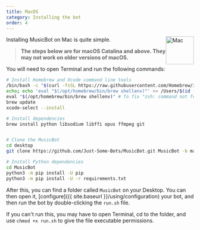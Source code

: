 ```yaml
---
title: MacOS
category: Installing the bot
order: 4
---
```

<img class="doc-img" src="{{ site.baseurl }}/images/mac.png" alt="Mac" style="width: 75px; float: right;"/>


Installing MusicBot on Mac is quite simple.

> **The steps below are for macOS Catalina and above. They may not work on older versions of macOS.**

You will need to open Terminal and run the following commands:

```bash
# Install Homebrew and Xcode command line tools
/bin/bash -c "$(curl -fsSL https://raw.githubusercontent.com/Homebrew/install/HEAD/install.sh)"
echo; echo 'eval "$(/opt/homebrew/bin/brew shellenv)"' >> /Users/$(id -un)/.zprofile \
eval "$(/opt/homebrew/bin/brew shellenv)" # To fix "zsh: command not found: brew"
brew update
xcode-select --install

# Install dependencies
brew install python libsodium libffi opus ffmpeg git


# Clone the MusicBot
cd desktop
git clone https://github.com/Just-Some-Bots/MusicBot.git MusicBot -b master 

# Install Python dependencies
cd MusicBot
python3 -m pip install -U pip
python3 -m pip install -U -r requirements.txt
```

After this, you can find a folder called `MusicBot` on your Desktop. You can then open it, [configure]({{ site.baseurl }}/using/configuration) your bot, and then run the bot by double-clicking the `run.sh` file.

If you can't run this, you may have to open Terminal, cd to the folder, and use `chmod +x run.sh` to give the file executable permissions.
